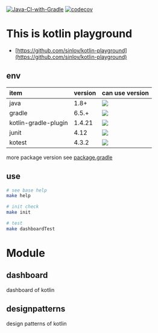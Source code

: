 [![Java-CI-with-Gradle](https://github.com/sinlov/kotlin-playground/workflows/Java-CI-with-Gradle/badge.svg?branch=main)](https://github.com/sinlov/kotlin-playground/actions?query=workflow%3AJava-CI-with-Gradle)
[![codecov](https://codecov.io/gh/sinlov/kotlin-playground/branch/main/graph/badge.svg)](https://codecov.io/gh/sinlov/kotlin-playground)

# This is kotlin playground

- [https://github.com/sinlov/kotlin-playground](https://github.com/sinlov/kotlin-playground)

## env

| item | version | can use version |
|:------------|:--------|:------------------------|
| java        | 1.8+ | ![](https://img.shields.io/badge/-Java-007396?logo=Java&logoColor=white&style=) |
| gradle      | 6.5.+ | [![](https://img.shields.io/badge/-Gradle-02303A?logo=Gradle&logoColor=white&style=)](https://gradle.org/install/) |
| kotlin-gradle-plugin | 1.4.21 | [![](https://img.shields.io/maven-central/v/org.jetbrains.kotlin/kotlin-gradle-plugin.svg?label=latest%20release)](https://search.maven.org/search?q=g:org.jetbrains.kotlin%20AND%20a:kotlin-gradle-plugin) |
| junit       | 4.12 | [![](https://img.shields.io/maven-central/v/junit/junit.svg?label=latest%20release)](https://search.maven.org/search?q=g:junit%20AND%20a:junit) |
| kotest      | 4.3.2 | [![](https://img.shields.io/maven-central/v/io.kotest/kotest-framework-api-jvm.svg?label=latest%20release)](https://search.maven.org/search?q=kotest) |

more package version see [package.gradle](package.gradle)

## use

```bash
# see base help
make help

# init check
make init

# test
make dashboardTest
```

# Module

## dashboard

dashboard of kotlin

## designpatterns

design patterns of kotlin